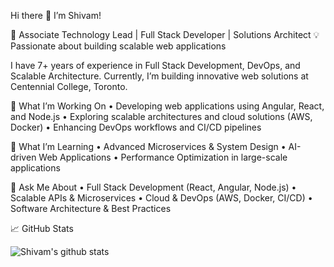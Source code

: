 Hi there 👋 I’m Shivam!

🚀 Associate Technology Lead | Full Stack Developer | Solutions Architect
💡 Passionate about building scalable web applications

I have 7+ years of experience in Full Stack Development, DevOps, and Scalable Architecture.
Currently, I’m building innovative web solutions at Centennial College, Toronto.

🔭 What I’m Working On
	•	Developing web applications using Angular, React, and Node.js
	•	Exploring scalable architectures and cloud solutions (AWS, Docker)
	•	Enhancing DevOps workflows and CI/CD pipelines

🌱 What I’m Learning
	•	Advanced Microservices & System Design
	•	AI-driven Web Applications
	•	Performance Optimization in large-scale applications

💬 Ask Me About
	•	Full Stack Development (React, Angular, Node.js)
	•	Scalable APIs & Microservices
	•	Cloud & DevOps (AWS, Docker, CI/CD)
	•	Software Architecture & Best Practices

📈 GitHub Stats

![Shivam's github stats](https://github-readme-stats-anuraghazra1.vercel.app/api?username=shivam044&show_icons=true&hide_border=true)
<!--
**shivam044/shivam044** is a ✨ _special_ ✨ repository because its `README.md` (this file) appears on your GitHub profile.

Here are some ideas to get you started:

- 🔭 I’m currently working on ...
- 🌱 I’m currently learning ...
- 👯 I’m looking to collaborate on ...
- 🤔 I’m looking for help with ...
- 💬 Ask me about ...
- 📫 How to reach me: ...
- 😄 Pronouns: ...
- ⚡ Fun fact: ...
-->
